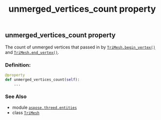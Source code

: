 ﻿---
title: unmerged_vertices_count property
second_title: Aspose.3D for Python via .NET API References
description: 
type: docs
weight: 360
url: /python-net/aspose.threed.entities/trimesh/unmerged_vertices_count/
is_root: false
---

## unmerged_vertices_count property


The count of unmerged vertices that passed in by [`TriMesh.begin_vertex()`](/3d/python-net/aspose.threed.entities/trimesh/begin_vertex) and [`TriMesh.end_vertex()`](/3d/python-net/aspose.threed.entities/trimesh/end_vertex).
### Definition:
```python
@property
def unmerged_vertices_count(self):
    ...
```

### See Also
* module [`aspose.threed.entities`](../../)
* class [`TriMesh`](/3d/python-net/aspose.threed.entities/trimesh)
